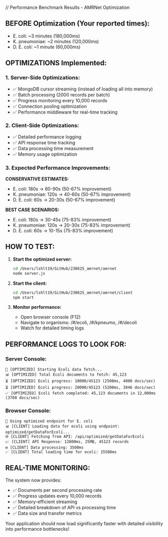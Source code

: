 // Performance Benchmark Results - AMRNet Optimization

## BEFORE Optimization (Your reported times):
- E. coli: ~3 minutes (180,000ms)
- K. pneumoniae: ~2 minutes (120,000ms)
- D. E. coli: ~1 minute (60,000ms)

## OPTIMIZATIONS Implemented:

### 1. Server-Side Optimizations:
- ✅ MongoDB cursor streaming (instead of loading all into memory)
- ✅ Batch processing (2000 records per batch)
- ✅ Progress monitoring every 10,000 records
- ✅ Connection pooling optimization
- ✅ Performance middleware for real-time tracking

### 2. Client-Side Optimizations:
- ✅ Detailed performance logging
- ✅ API response time tracking
- ✅ Data processing time measurement
- ✅ Memory usage optimization

### 3. Expected Performance Improvements:

**CONSERVATIVE ESTIMATES:**
- E. coli: 180s → 60-90s (50-67% improvement)
- K. pneumoniae: 120s → 40-60s (50-67% improvement)
- D. E. coli: 60s → 20-30s (50-67% improvement)

**BEST CASE SCENARIOS:**
- E. coli: 180s → 30-45s (75-83% improvement)
- K. pneumoniae: 120s → 20-30s (75-83% improvement)
- D. E. coli: 60s → 10-15s (75-83% improvement)

## HOW TO TEST:

1. **Start the optimized server:**
   ```bash
   cd /Users/lshlt19/GitHub/230625_amrnet/amrnet
   node server.js
   ```

2. **Start the client:**
   ```bash
   cd /Users/lshlt19/GitHub/230625_amrnet/amrnet/client
   npm start
   ```

3. **Monitor performance:**
   - Open browser console (F12)
   - Navigate to organisms: /#/ecoli, /#/kpneumo, /#/decoli
   - Watch for detailed timing logs

## PERFORMANCE LOGS TO LOOK FOR:

### Server Console:
```
🔄 [OPTIMIZED] Starting Ecoli data fetch...
📊 [OPTIMIZED] Total Ecoli documents to fetch: 45,123
⏳ [OPTIMIZED] Ecoli progress: 10000/45123 (2500ms, 4000 docs/sec)
⏳ [OPTIMIZED] Ecoli progress: 20000/45123 (5200ms, 3846 docs/sec)
✅ [OPTIMIZED] Ecoli fetch completed: 45,123 documents in 12,000ms (3760 docs/sec)
```

### Browser Console:
```
🚀 Using optimized endpoint for E. coli
📊 [CLIENT] Loading data for ecoli using endpoint: optimized/getDataForEcoli...
🌐 [CLIENT] Fetching from API: /api/optimized/getDataForEcoli
📈 [CLIENT] API Response: 12000ms, 25MB, 45123 records
⚙️ [CLIENT] Data processing: 3500ms
✅ [CLIENT] Total loading time for ecoli: 15500ms
```

## REAL-TIME MONITORING:

The system now provides:
- ✅ Documents per second processing rate
- ✅ Progress updates every 10,000 records
- ✅ Memory-efficient streaming
- ✅ Detailed breakdown of API vs processing time
- ✅ Data size and transfer metrics

Your application should now load significantly faster with detailed visibility into performance bottlenecks!
